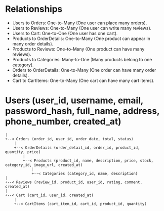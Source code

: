 # Relationships
- Users to Orders: One-to-Many (One user can place many orders).
- Users to Reviews: One-to-Many (One user can write many reviews).
- Users to Cart: One-to-One (One user has one cart).
- Products to OrderDetails: One-to-Many (One product can appear in many order details).
- Products to Reviews: One-to-Many (One product can have many reviews).
- Products to Categories: Many-to-One (Many products belong to one category).
- Orders to OrderDetails: One-to-Many (One order can have many order details).
- Cart to CartItems: One-to-Many (One cart can have many cart items).

# Users (user_id, username, email, password_hash, full_name, address, phone_number, created_at)
    |
    +--< Orders (order_id, user_id, order_date, total, status)
        |
        +--< OrderDetails (order_detail_id, order_id, product_id, quantity, price)
            |
            +--< Products (product_id, name, description, price, stock, category_id, image_url, created_at)
                |
                +--< Categories (category_id, name, description)
    |
    +--< Reviews (review_id, product_id, user_id, rating, comment, created_at)
    |
    +--< Cart (cart_id, user_id, created_at)
        |
        +--< CartItems (cart_item_id, cart_id, product_id, quantity)
